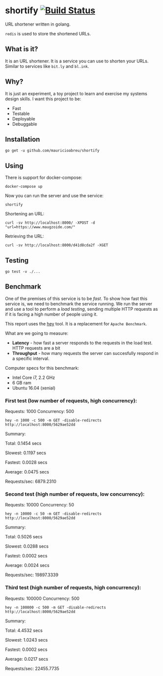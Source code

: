 # shortify [![Build Status](https://travis-ci.org/mauricioabreu/shortify.svg?branch=master)](https://travis-ci.org/mauricioabreu/shortify)

URL shortener written in golang.

`redis` is used to store the shortened URLs.

## What is it?

It is an URL shortener. It is a service you can use to shorten your URLs. Similar to services like `bit.ly` and `bl.ink`.

## Why?

It is just an experiment, a toy project to learn and exercise my systems design skills.
I want this project to be:

* Fast
* Testable
* Deployable
* Debuggable

## Installation

```
go get -u github.com/mauricioabreu/shortify
```

## Using

There is support for docker-compose:

```
docker-compose up
```

Now you can run the server and use the service:

```
shortify
```

Shortening an URL:

```
curl -sv http://localhost:8000/ -XPOST -d "url=https://www.maugzoide.com/"
```

Retrieving the URL:

```
curl -sv http://localhost:8000/d41d8cda2f -XGET
```

## Testing

```
go test -v ./...
```

## Benchmark

One of the premises of this service is to be *fast*. To show how fast this service is, we need to benchmark the service running. We run the server and use a tool to perform a *load testing*, sending multiple HTTP requests as if it is facing a high number of people using it.

This report uses the [hey](https://github.com/rakyll/hey) tool. It is a replacement for `Apache Benchmark`. 

What are we going to measure:

* **Latency** - how fast a server responds to the requests in the load test. HTTP requests are a bit 
* **Throughput** - how many requests the server can succesfully respond in a specific interval.

Computer specs for this benchmark:

* Intel Core i7, 2.2 GHz
* 6 GB ram
* Ubuntu 16.04 (xenial)

### First test (low number of requests, high concurrency):

Requests: 1000
Concurrency: 500

```
hey -n 1000 -c 500 -m GET -disable-redirects http://localhost:8000/5629ae52dd
```

Summary:

Total:        0.1454 secs

Slowest:      0.1197 secs

Fastest:      0.0028 secs

Average:      0.0475 secs

Requests/sec: 6879.2310

### Second test (high number of requests, low concurrency):

Requests: 10000
Concurrency: 50

```
hey -n 10000 -c 50 -m GET -disable-redirects http://localhost:8000/5629ae52dd
```

Summary:

Total:        0.5026 secs

Slowest:      0.0288 secs

Fastest:      0.0002 secs

Average:      0.0024 secs

Requests/sec: 19897.3339

### Third test (high number of requests, high concurrency):

Requests: 100000
Concurrency: 500

```
hey -n 100000 -c 500 -m GET -disable-redirects http://localhost:8000/5629ae52dd
```

Summary:

Total:        4.4532 secs

Slowest:      1.0243 secs

Fastest:      0.0002 secs

Average:      0.0217 secs

Requests/sec: 22455.7735
